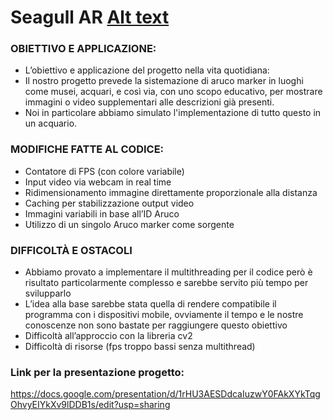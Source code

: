 # Seagull AR      	[Alt text](/logo.png?raw=true "Seagull AR")

### OBIETTIVO E APPLICAZIONE:

- L’obiettivo e applicazione del progetto nella vita quotidiana:
- Il nostro progetto prevede la sistemazione di aruco marker in luoghi come musei, acquari, e così via, con uno scopo educativo, per mostrare immagini o video supplementari alle     descrizioni già presenti.
- Noi in particolare abbiamo simulato l'implementazione di tutto questo in un acquario.


### MODIFICHE FATTE AL CODICE:

- Contatore di FPS (con colore variabile)
- Input video via webcam in real time
- Ridimensionamento immagine direttamente proporzionale alla distanza
- Caching per stabilizzazione output video
- Immagini variabili in base all’ID Aruco
- Utilizzo di un singolo Aruco marker come sorgente

   
 ### DIFFICOLTÀ E OSTACOLI

- Abbiamo provato a implementare il multithreading per il codice però è risultato particolarmente complesso e sarebbe servito più tempo per svilupparlo
- L’idea alla base sarebbe stata quella di rendere compatibile il programma con i dispositivi mobile, ovviamente il tempo e le nostre conoscenze non sono bastate per raggiungere questo obiettivo
- Difficoltà all’approccio con la libreria cv2
- Difficoltà di risorse (fps troppo bassi senza multithread)

### Link per la presentazione progetto:
 https://docs.google.com/presentation/d/1rHU3AESDdcaIuzwY0FAkXYkTqgOhvyEIYkXv9lDDB1s/edit?usp=sharing

